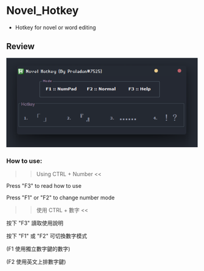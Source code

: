# Novel_Hotkey
- Hotkey for novel or word editing

## Review
![image](https://github.com/Proladon/Novel_Hotkey/blob/master/Review/Review.png)

### How to use:

>> Using CTRL + Number <<

Press "F3" to read how to use

Press "F1" or "F2" to change number mode

>> 使用 CTRL + 數字 <<

按下 "F3" 讀取使用說明

按下 "F1" 或 "F2" 可切換數字模式 

(F1 使用獨立數字鍵的數字)

(F2 使用英文上排數字鍵)
